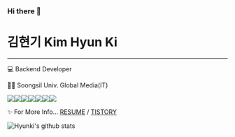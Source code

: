### Hi there 👋


# 김현기 Kim Hyun Ki
--- 

💻 Backend Developer

👨‍🎓 Soongsil Univ. Global Media(IT)

<img src="https://img.shields.io/badge/Spring-6DB33F?style=flat&logo=Spring&logoColor=white"/><img src="https://img.shields.io/badge/SpringBoot-6DB33F?style=flat&logo=SpringBoot&logoColor=white"/><img src="https://img.shields.io/badge/Node.js-339933?style=flat&logo=Node.js&logoColor=white"/><img src="https://img.shields.io/badge/Python-3776AB?style=flat&logo=Python&logoColor=white"><img src="https://img.shields.io/badge/MySQL-4479A1?style=flat&logo=MySQL&logoColor=white"/><img src="https://img.shields.io/badge/Oracle-F80000?style=flat&logo=Oracle&logoColor=white"/><img src="https://img.shields.io/badge/PostgreSQL-4169E1?style=flat&logo=PostgreSQL&logoColor=white"/>


✨ For More Info...
[RESUME](https://pacific-pin-cab.notion.site/a0911ac04ed94ed58d696cd8473016de)  / [TISTORY](https://hyunki-code.tistory.com)

![Hyunki's github stats](https://github-readme-stats.vercel.app/api?username=MyunDev&show_icons=true)
<!--
[![Hyunki's github stats](https://github-readme-stats.vercel.app/api/top-langs/?username=MyunDev&show_icons=true&hide_border=true&title_color=004386&icon_color=004386&layout=compact)](https://github.com/MyunDev)
-->

<!--
**MyunDev/MyunDev** is a ✨ _special_ ✨ repository because its `README.md` (this file) appears on your GitHub profile.

Here are some ideas to get you started:

- 🔭 I’m currently working on ...
- 🌱 I’m currently learning ...
- 👯 I’m looking to collaborate on ...
- 🤔 I’m looking for help with ...
- 💬 Ask me about ...
- 📫 How to reach me: ...
- 😄 Pronouns: ...
- ⚡ Fun fact: ...
-->
